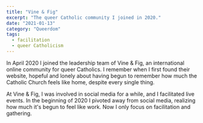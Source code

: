 ```yaml
---
title: "Vine & Fig"
excerpt: "The queer Catholic community I joined in 2020."
date: "2021-01-13"
category: "Queerdom"
tags:
  - facilitation
  - queer Catholicism 
---
```

In April 2020 I joined the leadership team of Vine & Fig, an international online community for queer Catholics. I remember when I first found their website, hopeful and lonely about having begun to remember how much the Catholic Church feels like home, despite every single thing. 

At Vine & Fig, I was involved in social media for a while, and I facilitated live events. In the beginning of 2020 I pivoted away from social media, realizing how much it's begun to feel like work. Now I only focus on facilitation and gathering.